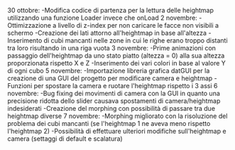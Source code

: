 30 ottobre:
-Modifica codice di partenza per la lettura delle heightmap utilizzando una funzione Loader invece che onLoad
2 novembre:
-Ottimizzazione a livello di z-index per non caricare le facce non visibili a schermo
-Creazione dei lati attorno all'heightmap in base all'altezza
-Inserimento di cubi mancanti nelle zone in cui le righe erano troppo distanti tra loro risultando in una riga vuota
3 novembre:
-Prime animazioni con passaggio dell'heightmap da uno stato piatto (altezza = 0) alla sua altezza proporzionata rispetto X e Z
-Inserimento dei vari colori in base al valore Y di ogni cubo
5 novembre:
-Importazione libreria grafica datGUI per la creazione di una GUI del progetto per modificare camera e heightmap
-Funzioni per spostare la camera e ruotare l'heightmap rispetto i 3 assi
6 novembre:
-Bug fixing dei movimenti di camera con la GUI in quanto una precisione ridotta dello slider causava spostamenti di camera/heightmap indesiderati
-Creazione del morphing con possibilità di passare tra due heightmap diverse
7 novembre:
-Morphing migliorato con la risoluzione del problema dei cubi mancanti (se l'heightmap 1 ne aveva meno rispetto l'heightmap 2)
-Possibilità di effettuare ulteriori modifiche sull'heightmap e camera (settaggi di default e scalatura)